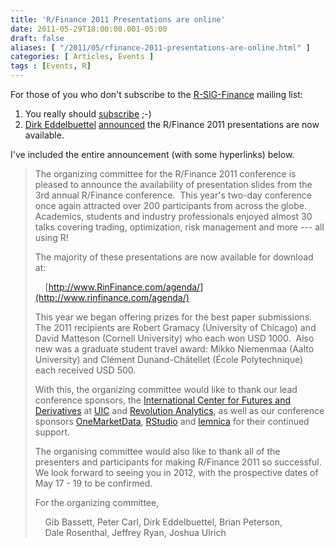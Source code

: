```yaml
---
title: 'R/Finance 2011 Presentations are online'
date: 2011-05-29T18:00:00.001-05:00
draft: false
aliases: [ "/2011/05/rfinance-2011-presentations-are-online.html" ]
categories: [ Articles, Events ]
tags : [Events, R]
---
```


For those of you who don't subscribe to the [R-SIG-Finance](https://stat.ethz.ch/mailman/listinfo/r-sig-finance) mailing list:  

1.  You really should [subscribe](https://stat.ethz.ch/mailman/listinfo/r-sig-finance) ;-)
2.  [Dirk Eddelbuettel](http://dirk.eddelbuettel.com/) [announced](https://stat.ethz.ch/pipermail/r-sig-finance/2011q2/007986.html) the R/Finance 2011 presentations are now available.

I've included the entire announcement (with some hyperlinks) below.  
  

> The organizing committee for the R/Finance 2011 conference is pleased to announce the availability of presentation slides from the 3rd annual R/Finance conference.  This year's two-day conference once again attracted over 200 participants from across the globe. Academics, students and industry professionals enjoyed almost 30 talks covering trading, optimization, risk management and more --- all using R!  
>   
> The majority of these presentations are now available for download at:  
>   
>     [http://www.RinFinance.com/agenda/](http://www.rinfinance.com/agenda/)  
>   
> This year we began offering prizes for the best paper submissions.  The 2011 recipients are Robert Gramacy (University of Chicago) and David Matteson (Cornell University) who each won USD 1000.  Also new was a graduate student travel award: Mikko Niemenmaa (Aalto University) and Clément Dunand-Châtellet (École Polytechnique) each received USD 500.  
>   
> With this, the organizing committee would like to thank our lead conference sponsors, the [International Center for Futures and Derivatives](http://www.uic.edu/cba/icfd/) at [UIC](http://www.uic.edu/) and [Revolution Analytics](http://www.revolutionanalytics.com/), as well as our conference sponsors [OneMarketData](http://www.onetick.com/web1/index.php), [RStudio](http://www.rstudio.org/) and [lemnica](http://www.lemnica.com/) for their continued support.  
>   
> The organising committee would also like to thank all of the presenters and participants for making R/Finance 2011 so successful.  We look forward to seeing you in 2012, with the prospective dates of May 17 - 19 to be confirmed.  
>   
> For the organizing committee,    
>   
>     Gib Bassett, Peter Carl, Dirk Eddelbuettel, Brian Peterson,  
>     Dale Rosenthal, Jeffrey Ryan, Joshua Ulrich